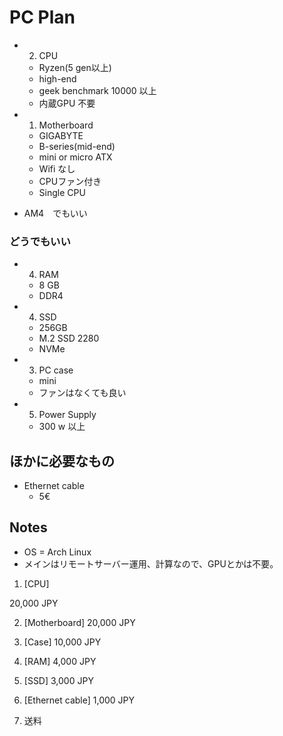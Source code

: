 # PC Plan

* 2. CPU
    * Ryzen(5 gen以上)
    * high-end
    * geek benchmark 10000 以上
    * 内蔵GPU 不要

* 1. Motherboard
    * GIGABYTE
    * B-series(mid-end)
    * mini or micro ATX
    * Wifi なし
    * CPUファン付き
    * Single CPU

* AM4　でもいい

### どうでもいい

* 4. RAM 
    * 8 GB
    * DDR4

* 4. SSD 
    * 256GB
    * M.2 SSD 2280
    * NVMe

* 3. PC case
    * mini
    * ファンはなくても良い 

* 5. Power Supply
    * 300 w 以上

## ほかに必要なもの
* Ethernet cable
    * 5€


## Notes

* OS = Arch Linux 
* メインはリモートサーバー運用、計算なので、GPUとかは不要。



1. [CPU]

20,000 JPY

2. [Motherboard]
20,000 JPY


3. [Case]
10,000 JPY


3. [RAM]
4,000 JPY

5. [SSD]
3,000 JPY

7. [Ethernet cable]
1,000 JPY

8. 送料